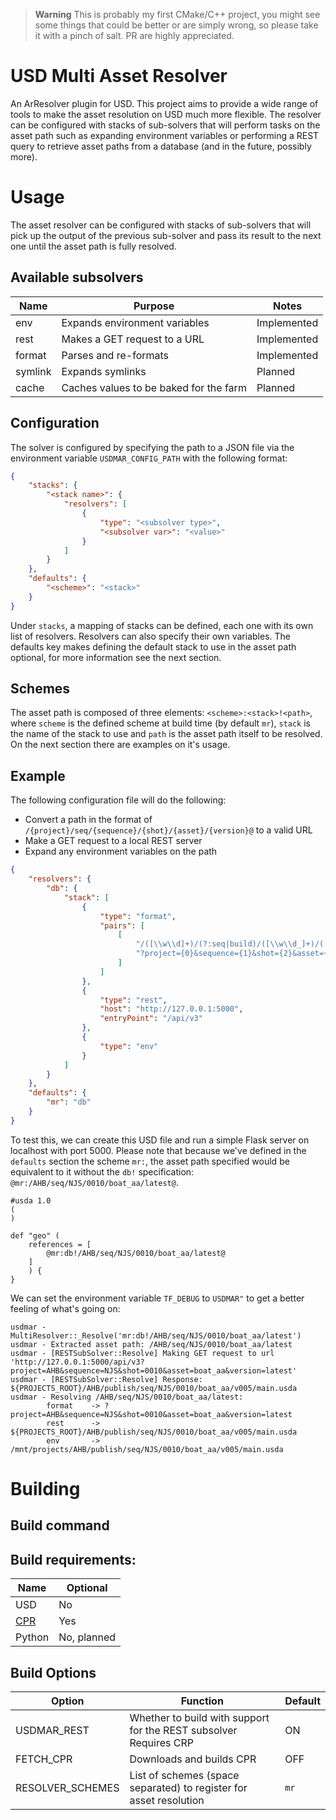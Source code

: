 > **Warning**
> This is probably my first CMake/C++ project, you might see some things that could be better or are simply wrong, so
> please take it with a pinch of salt. PR are highly appreciated.

# USD Multi Asset Resolver

An ArResolver plugin for USD. This project aims to provide a wide range of tools to make the asset resolution on USD
much more flexible. The resolver can be configured with stacks of sub-solvers that will perform tasks on the asset path
such as expanding environment variables or performing a REST query to retrieve asset paths from a database (and in the
future, possibly more).

# Usage

The asset resolver can be configured with stacks of sub-solvers that will pick up the output of the previous sub-solver
and pass its result to the next one until the asset path is fully resolved.

## Available subsolvers

| Name    | Purpose                                | Notes       |
|---------|----------------------------------------|-------------|
| env     | Expands environment variables          | Implemented |
| rest    | Makes a GET request to a URL           | Implemented |
| format  | Parses and re-formats                  | Implemented |
| symlink | Expands symlinks                       | Planned     |
| cache   | Caches values to be baked for the farm | Planned     |

## Configuration

The solver is configured by specifying the path to a JSON file via the environment variable `USDMAR_CONFIG_PATH` with
the following format:

```json
{
    "stacks": {
        "<stack name>": {
            "resolvers": [
                {
                    "type": "<subsolver type>",
                    "<subsolver var>": "<value>"
                }
            ]
        }
    },
    "defaults": {
        "<scheme>": "<stack>"
    }
}
```

Under `stacks`, a mapping of stacks can be defined, each one with its own list of resolvers. Resolvers can also specify
their own variables. The defaults key makes defining the default stack to use in the asset path optional, for more
information see the next section.

## Schemes

The asset path is composed of three elements: `<scheme>:<stack>!<path>`, where `scheme` is the defined scheme at build
time (by default `mr`), `stack` is the name of the stack to use and `path` is the asset path itself to be resolved. On
the next section there are examples on it's usage.

## Example

The following configuration file will do the following:

* Convert a path in the format of `/{project}/seq/{sequence}/{shot}/{asset}/{version}@` to a valid URL
* Make a GET request to a local REST server
* Expand any environment variables on the path

```json
{
    "resolvers": {
        "db": {
            "stack": [
                {
                    "type": "format",
                    "pairs": [
                        [
                            "/([\\w\\d]+)/(?:seq|build)/([\\w\\d_]+)/([\\w\\d_]+)/([\\w\\d_]+)/([\\w\\d_]+)",
                            "?project={0}&sequence={1}&shot={2}&asset={3}&version={4}"
                        ]
                    ]
                },
                {
                    "type": "rest",
                    "host": "http://127.0.0.1:5000",
                    "entryPoint": "/api/v3"
                },
                {
                    "type": "env"
                }
            ]
        }
    },
    "defaults": {
        "mr": "db"
    }
}
```

To test this, we can create this USD file and run a simple Flask server on localhost with port 5000. Please note that
because we've defined in the `defaults` section the scheme `mr:`, the asset path specified would be equivalent to it
without the `db!` specification: `@mr:/AHB/seq/NJS/0010/boat_aa/latest@`.

```
#usda 1.0
(
)

def "geo" (
	references = [
        @mr:db!/AHB/seq/NJS/0010/boat_aa/latest@
    ]
    ) {
}
```

We can set the environment variable `TF_DEBUG` to  `USDMAR"` to get a better feeling of what's going on:

```
usdmar - MultiResolver::_Resolve('mr:db!/AHB/seq/NJS/0010/boat_aa/latest')
usdmar - Extracted asset path: /AHB/seq/NJS/0010/boat_aa/latest
usdmar - [RESTSubSolver::Resolve] Making GET request to url 'http://127.0.0.1:5000/api/v3?project=AHB&sequence=NJS&shot=0010&asset=boat_aa&version=latest'
usdmar - [RESTSubSolver::Resolve] Response: ${PROJECTS_ROOT}/AHB/publish/seq/NJS/0010/boat_aa/v005/main.usda
usdmar - Resolving /AHB/seq/NJS/0010/boat_aa/latest:
        format    -> ?project=AHB&sequence=NJS&shot=0010&asset=boat_aa&version=latest
        rest      -> ${PROJECTS_ROOT}/AHB/publish/seq/NJS/0010/boat_aa/v005/main.usda
        env       -> /mnt/projects/AHB/publish/seq/NJS/0010/boat_aa/v005/main.usda
```

# Building

## Build command

## Build requirements:

| Name                                 | Optional    |
|--------------------------------------|-------------|
| USD                                  | No          |
| [CPR](https://github.com/libcpr/cpr) | Yes         |
| Python                               | No, planned |

## Build Options

| Option           | Function                                                              | Default  |
|------------------|-----------------------------------------------------------------------|----------|
| USDMAR_REST      | Whether to build with support for the REST subsolver<br/>Requires CRP | ON       |
| FETCH_CPR        | Downloads and builds CPR                                              | OFF      |
| RESOLVER_SCHEMES | List of schemes (space separated) to register for asset resolution    | `mr`     |
